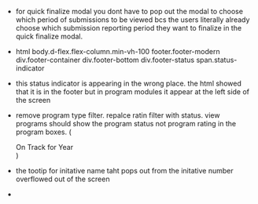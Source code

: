- for quick finalize modal you dont have to pop out the modal to choose which period of submissions to be viewed bcs the users literally already choose which submission reporting period they want to finalize in the quick finalize modal.
- html body.d-flex.flex-column.min-vh-100 footer.footer-modern div.footer-container div.footer-bottom div.footer-status span.status-indicator
- this status indicator is appearing in the wrong place. the html showed that it is in the footer but in program modules it appear at the left side of the screen
- remove program type filter. repalce ratin filter with status. view programs should show the program status not program rating in the program boxes. (<div class="status-info">
                <div class="status-circle status-pending"></div>
                <span class="status-text">On Track for Year</span>
            </div>)

- the tootip for initative name taht pops out from the initative number overflowed out of the screen
- 